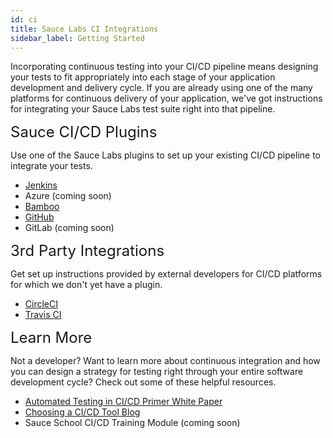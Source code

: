 ```yaml
---
id: ci
title: Sauce Labs CI Integrations
sidebar_label: Getting Started
---
```


Incorporating continuous testing into your CI/CD pipeline means designing your tests to fit appropriately into each stage of your application development and delivery cycle. If you are already using one of the many platforms for continuous delivery of your application, we've got instructions for integrating your Sauce Labs test suite right into that pipeline.

<div class="box-wrapper" markdown="1">
  <div class="box box1 card">
    <div class="container">
    <font size="5">Sauce CI/CD Plugins</font>
    <p>Use one of the Sauce Labs plugins to set up your existing CI/CD pipeline to integrate your tests.<br/>
      <ul>
        <li><a href="https://wiki.saucelabs.com/display/DOCS/Setting+Up+Sauce+Labs+with+Jenkins">Jenkins</a></li>
        <li>Azure (coming soon)</li>
        <li><a href="https://wiki.saucelabs.com/display/DOCS/Setting+Up+Sauce+Labs+with+Bamboo">Bamboo</a></li>
        <li><a href="/testrunner-toolkit/integrations#github-actions">GitHub</a></li>
        <li>GitLab (coming soon)</li>
      </ul></p>
    </div>
  </div>
  <div class="box box2 card">
    <div class="container">
    <font size="5">3rd Party Integrations</font>
    <p>Get set up instructions provided by external developers for CI/CD platforms for which we don't yet have a plugin.<br/>
      <ul>
        <li><a href="https://circleci.com/integrations/saucelabs/">CircleCI</a></li>
        <li><a href="https://docs.travis-ci.com/user/sauce-connect/">Travis CI</a></li>
      </ul></p>
    </div>
  </div>
</div>
<div>
  <div class="box boxwidebottom card">
    <div class="container">
    <font size="5">Learn More</font>
    <p>Not a developer? Want to learn more about continuous integration and how you can design a strategy for testing right through your entire software development cycle? Check out some of these helpful resources.<br/>
      <ul>
        <li><a href="https://saucelabs.com/resources/articles/automated-testing-in-cicd-a-continuous-integration-server-integration-primer">Automated Testing in CI/CD Primer White Paper</a></li>
        <li><a href="https://saucelabs.com/blog/choosing-a-ci-cd-tool">Choosing a CI/CD Tool Blog</a></li>
        <li>Sauce School CI/CD Training Module (coming soon)</li>
      </ul></p>
    </div>
  </div>
</div>
